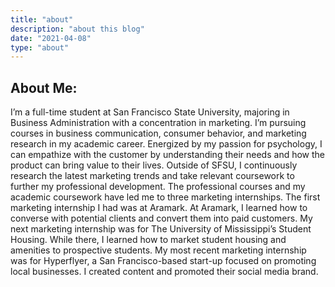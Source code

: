 ```yaml
---
title: "about"
description: "about this blog"
date: "2021-04-08"
type: "about"
---
```


## About Me:
I’m a full-time student at San Francisco State University, majoring in Business Administration with a concentration in marketing. I’m pursuing courses in business communication, consumer behavior, and marketing research in my academic career. Energized by my passion for psychology, I can empathize with the customer by understanding their needs and how the product can bring value to their lives. Outside of SFSU, I continuously research the latest marketing trends and take relevant coursework to further my professional development. The professional courses and my academic coursework have led me to three marketing internships. The first marketing internship I had was at Aramark. At Aramark, I learned how to converse with potential clients and convert them into paid customers. My next marketing internship was for The University of Mississippi’s Student Housing. While there, I learned how to market student housing and amenities to prospective students. My most recent marketing internship was for Hyperflyer, a San Francisco-based start-up focused on promoting local businesses. I created content and promoted their social media brand.
